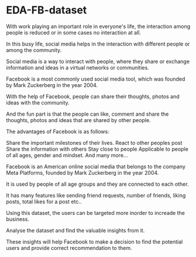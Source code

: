 # EDA-FB-dataset
With work playing an important role in everyone's life, the interaction among people is reduced or in some cases no interaction at all.

In this busy life, social media helps in the interaction with different people or among the community.

Social media is a way to interact with people, where they share or exchange information and ideas in a virtual networks or communities.

Facebook is a most commonly used social media tool, which was founded by Mark Zuckerberg in the year 2004.

With the help of Facebook, people can share their thoughts, photos and ideas with the community.

And the fun part is that the people can like, comment and share the thoughts, photos and ideas that are shared by other people.

The advantages of Facebook is as follows:

Share the important milestones of their lives.
React to other peoples post
Share the information with others
Stay close to people
Applicable to people of all ages, gender and mindset. And many more...

Facebook is an American online social media that belongs to the company Meta Platforms, founded by Mark Zuckerberg in the year 2004.

It is used by people of all age groups and they are connected to each other.

It has many features like sending friend requests, number of friends, liking posts, total likes for a post etc..

Using this dataset, the users can be targeted more inorder to increade the business.

Analyse the dataset and find the valuable insights from it.

These insights will help Facebook to make a decision to find the potential users and provide correct recommendation to them.
